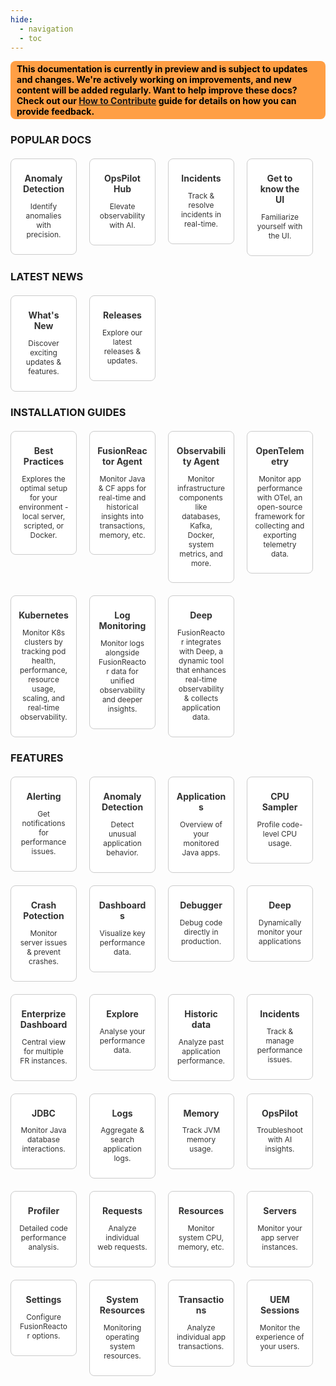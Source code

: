 ```yaml
---
hide:
  - navigation
  - toc
---
```






<style>
.badge {
    display: inline-block;
    padding: 4px 10px;
    border-radius: 8px;
    font-size: 14px;
    font-weight: bold;
    color: black;
}

.badge-purple { background-color:rgb(154, 207, 231); color: #53AFDA; }
.badge-orange { background-color: #ff9f45; }
.badge-light-orange { background-color: #ffcc99; color: #663300; }
</style>

<span class="badge badge-orange">This documentation is currently in preview and is subject to updates and changes. We're actively working on improvements, and new content will be added regularly. Want to help improve these docs? Check out our [How to Contribute](https://intergral.github.io/frdocs/Contribute/how-to-contribute/#contribute-to-the-fr-docs) guide for details on how you can provide feedback.</span>





<!DOCTYPE html>
<html>
<head>
    <title>FusionReactor Journey Steps</title>
    <style>
        .fr-journey-container {
            max-width: 1200px;
            margin: 0 auto;
            padding: 40px 20px;
            font-family: Roboto
        }

        .fr-journey-title {
            text-align: center;
            color: black;
            margin-bottom: 50px;
            font-size: 2.5em;
            font-weight: 800;
        }

        .fr-steps {
            display: flex;
            justify-content: space-between;
            flex-wrap: wrap;
            gap: 30px;
        }

        .fr-step {
            flex: 1;
            min-width: 250px;
            background: white;
            border-radius: 10px;
            border: 2px solid rgba(198, 203, 206, 0.49);
            padding: 25px;
            box-shadow: 0 4px 6px rgba(0, 0, 0, 0.1);
            display: flex;
            flex-direction: column;
            align-items: center;
            text-align: center;
            transition: transform 0.3s ease;
        }

        .fr-step:hover {
            transform: translateY(-5px);
        }

        .fr-step-number {
            width: 40px;
            height: 40px;
            background: #53AFDA;
            color: white;
            border-radius: 50%;
            display: flex;
            align-items: center;
            justify-content: center;
            font-size: 1.2em;
            font-weight: bold;
            margin-bottom: 15px;
        }

        .fr-step-title {
            font-weight: bold;
            margin-bottom: 1.0rem;
            font-size: 1.1rem;
            color: black;
        }

        .fr-step-description {
            font-size: 0.7rem;
            margin-bottom: 1.0rem;
            flex-grow: 1;
            color: #343942; /* Lighter color for description */
        }

        .fr-step-action {
            width: 100%;
        }

        .fr-btn {
            display: inline-block;
            padding: 0.4rem 1rem;
            background-color: white; /* Match the card background */
            color: #343942; /* Light blue text color */
            text-decoration: none;
            border: 2px solid white; /* Light blue border */
            border-radius: 5px;
            font-size: 0.7rem;
            font-weight: bold; /* Makes the text bold */
            transition: background-color 0.3s, color 0.3s;
        }

        .fr-btn:hover {
            background: white;
        }

        @media (max-width: 768px) {
            .fr-steps {
                flex-direction: column;
            }
            
            .fr-step {
                width: 100%;
            }
            
            .fr-journey-title {
                font-size: 2rem;
            }
        }
    </style>
</head>
<body>
    <div class="fr-journey-container">
        <h1 class="fr-journey-title">Start your FusionReactor journey in 4 easy steps!</h1>
        <div class="fr-steps">
            <div class="fr-step">
                <div class="fr-step-number">1</div>
                <div class="fr-step-title"> Create your account</div>
                <div class="fr-step-description">Don't have an account? Signing up is easy and only takes a few minutes.</div>
                <div class="fr-step-action">
                    <a href="https://app.fusionreactor.io/auth/login" class="fr-btn">Sign up here</a>
                </div>
            </div>
            <div class="fr-step">
                <div class="fr-step-number">2</div>
                <div class="fr-step-title">Install FusionReactor</div>
                <div class="fr-step-description">Dive into the UI and configure FusionReactor to monitor your stack.</div>
                <div class="fr-step-action">
                    <a href="/frdocs/Getting-started/install-fr/" class="fr-btn">Install FusionReactor</a>
                </div>
            </div>
            <div class="fr-step">
                <div class="fr-step-number">3</div>
                <div class="fr-step-title">Set up integrations</div>
                <div class="fr-step-description">Monitor key parts of your infrastructure like databases, Docker etc.</div>
                <div class="fr-step-action">
                    <a href="/frdocs/Monitor-your-data/Observability-agent/overview/" class="fr-btn">Install Observability Agent</a>
                </div>
            </div>
            <div class="fr-step">
                <div class="fr-step-number">4</div>
                <div class="fr-step-title">Start your FR journey</div>
                <div class="fr-step-description">Familiarize yourself with our comprehensive monitoring platform.</div>
                <div class="fr-step-action">
                    <a href="/frdocs/Getting-started/intro-to-fr/" class="fr-btn">Learn more about FR</a>
                </div>
            </div>
        </div>
    </div>
</body>
</html>


<style>
.doc-grid-item-link:hover * {
  color: #53AFDA !important; /* Use !important to override inline styles */
}
.doc-grid-item-link:hover div {
  /* Optionally, keep the background color change if you like it */
  background-color: var(--md-color-scheme-hover-bg, #f9f9f9) !important; /* Example fallback */
  color: #fff !important; /* Keep the white text on hover if desired */
  box-shadow: 0 4px 12px rgba(0,0,0,0.15);
  transform: translateY(-4px);
}
.doc-grid-item-link:not(:hover) div {
  /* Revert background and text color on mouseout */
  background-color: var(--card-bg, white);
  color: var(--card-text, #333);
  box-shadow: none;
  transform: none;
}
</style>

<h3 style="margin-bottom: 20px;">POPULAR DOCS</h3>

<div style="display: flex; flex-wrap: wrap; gap: 20px;">

  <a href="/frdocs/Data-insights/Features/Anomaly-Detection/ADoverview/" style="text-decoration: none; color: inherit; width: calc(25% - 20px);" class="doc-grid-item-link">
    <div style="
      border: 1px solid #ccc;
      padding: 12px;
      box-sizing: border-box;
      text-align: center;
      border-radius: 8px;
      transition: all 0.3s ease;
      cursor: pointer;
      background-color: var(--card-bg, white);
      color: var(--card-text, #333);
    ">
      <i class="fas fa-server fa-2x" style="margin-bottom: 10px; color: purple;"></i>
      <h4 style="margin: 10px 0 6px;">Anomaly Detection</h4>
      <p style="font-size: 0.85em;">Identify anomalies with precision.</p>
    </div>
  </a>

  <a href="/frdocs/Data-insights/Features/OpsPilot/OpsPilot-Hub/overview/" style="text-decoration: none; color: inherit; width: calc(25% - 20px);" class="doc-grid-item-link">
    <div style="
      border: 1px solid #ccc;
      padding: 12px;
      box-sizing: border-box;
      text-align: center;
      border-radius: 8px;
      transition: all 0.3s ease;
      cursor: pointer;
      background-color: var(--card-bg, white);
      color: var(--card-text, #333);
    ">
      <i class="fas fa-plug fa-2x" style="margin-bottom: 10px; color: purple;"></i>
      <h4 style="margin: 10px 0 6px;">OpsPilot Hub</h4>
      <p style="font-size: 0.85em;">Elevate observability with AI.</p>
    </div>
  </a>

   <a href="/frdocs/Data-insights/Features/Incidents/incidents/" style="text-decoration: none; color: inherit; width: calc(25% - 20px);" class="doc-grid-item-link">
    <div style="
      border: 1px solid #ccc;
      padding: 12px;
      box-sizing: border-box;
      text-align: center;
      border-radius: 8px;
      transition: all 0.3s ease;
      cursor: pointer;
      background-color: var(--card-bg, white);
      color: var(--card-text, #333);
    ">
      <i class="fas fa-server fa-2x" style="margin-bottom: 10px; color: purple;"></i>
      <h4 style="margin: 10px 0 6px;">Incidents</h4>
      <p style="font-size: 0.85em;">Track & resolve incidents in real-time.</p>
    </div>
  </a>

   <a href="/frdocs/Getting-started/Tutorials/know-the-ui/" style="text-decoration: none; color: inherit; width: calc(25% - 20px);" class="doc-grid-item-link">
    <div style="
      border: 1px solid #ccc;
      padding: 12px;
      box-sizing: border-box;
      text-align: center;
      border-radius: 8px;
      transition: all 0.3s ease;
      cursor: pointer;
      background-color: var(--card-bg, white);
      color: var(--card-text, #333);
    ">
      <i class="fas fa-server fa-2x" style="margin-bottom: 10px; color: purple;"></i>
      <h4 style="margin: 10px 0 6px;">Get to know the UI</h4>
      <p style="font-size: 0.85em;">Familiarize yourself with the UI.</p>
    </div>
  </a>

  </div>

<h3 style="margin-bottom: 20px;">LATEST NEWS</h3>

<div style="display: flex; flex-wrap: wrap; gap: 20px;">

  <a href="/frdocs/Latest-updates/WhatsNew/" style="text-decoration: none; color: inherit; width: calc(25% - 20px);" class="doc-grid-item-link">
    <div style="
      border: 1px solid #ccc;
      padding: 12px;
      box-sizing: border-box;
      text-align: center;
      border-radius: 8px;
      transition: all 0.3s ease;
      cursor: pointer;
      background-color: var(--card-bg, white);
      color: var(--card-text, #333);
    ">
      <i class="fas fa-server fa-2x" style="margin-bottom: 10px; color: purple;"></i>
      <h4 style="margin: 10px 0 6px;">What's New</h4>
      <p style="font-size: 0.85em;">Discover exciting updates & features.</p>
    </div>
  </a>

  <a href="/frdocs/Latest-updates/Releases" style="text-decoration: none; color: inherit; width: calc(25% - 20px);" class="doc-grid-item-link">
    <div style="
      border: 1px solid #ccc;
      padding: 12px;
      box-sizing: border-box;
      text-align: center;
      border-radius: 8px;
      transition: all 0.3s ease;
      cursor: pointer;
      background-color: var(--card-bg, white);
      color: var(--card-text, #333);
    ">
      <i class="fas fa-plug fa-2x" style="margin-bottom: 10px; color: purple;"></i>
      <h4 style="margin: 10px 0 6px;">Releases</h4>
      <p style="font-size: 0.85em;">Explore our latest releases & updates.</p>
    </div>
  </a>

  </div>

<style>
.doc-grid-item-link:hover * {
  color: #53AFDA !important; /* Use !important to override inline styles */
}
.doc-grid-item-link:hover div {
  /* Optionally, keep the background color change if you like it */
  background-color: var(--md-color-scheme-hover-bg, #f9f9f9) !important; /* Example fallback */
  color: #fff !important; /* Keep the white text on hover if desired */
  box-shadow: 0 4px 12px rgba(0,0,0,0.15);
  transform: translateY(-4px);
}
.doc-grid-item-link:not(:hover) div {
  /* Revert background and text color on mouseout */
  background-color: var(--card-bg, white);
  color: var(--card-text, #333);
  box-shadow: none;
  transform: none;
}
</style>

<h3 style="margin-bottom: 20px;">INSTALLATION GUIDES</h3>

<div style="display: flex; flex-wrap: wrap; gap: 20px;">

  <a href="/frdocs/Best-Practices/Installation/installation-overview/" style="text-decoration: none; color: inherit; width: calc(25% - 20px);" class="doc-grid-item-link">
    <div style="
      border: 1px solid #ccc;
      padding: 12px;
      box-sizing: border-box;
      text-align: center;
      border-radius: 8px;
      transition: all 0.3s ease;
      cursor: pointer;
      background-color: var(--card-bg, white);
      color: var(--card-text, #333);
    ">
      <i class="fas fa-server fa-2x" style="margin-bottom: 10px; color: purple;"></i>
      <h4 style="margin: 10px 0 6px;">Best Practices</h4>
      <p style="font-size: 0.85em;">Explores the optimal setup for your environment - local server, scripted, or Docker.</p>
    </div>
  </a>

  <a href="/frdocs/Monitor-your-data/FR-Agent/agent-overview/" style="text-decoration: none; color: inherit; width: calc(25% - 20px);" class="doc-grid-item-link">
    <div style="
      border: 1px solid #ccc;
      padding: 12px;
      box-sizing: border-box;
      text-align: center;
      border-radius: 8px;
      transition: all 0.3s ease;
      cursor: pointer;
      background-color: var(--card-bg, white);
      color: var(--card-text, #333);
    ">
      <i class="fas fa-plug fa-2x" style="margin-bottom: 10px; color: purple;"></i>
      <h4 style="margin: 10px 0 6px;">FusionReactor Agent</h4>
      <p style="font-size: 0.85em;">Monitor Java & CF apps for real-time and historical insights into transactions, memory, etc.</p>
    </div>
  </a>

   <a href="/frdocs/Monitor-your-data/Observability-agent/overview/" style="text-decoration: none; color: inherit; width: calc(25% - 20px);" class="doc-grid-item-link">
    <div style="
      border: 1px solid #ccc;
      padding: 12px;
      box-sizing: border-box;
      text-align: center;
      border-radius: 8px;
      transition: all 0.3s ease;
      cursor: pointer;
      background-color: var(--card-bg, white);
      color: var(--card-text, #333);
    ">
      <i class="fas fa-server fa-2x" style="margin-bottom: 10px; color: purple;"></i>
      <h4 style="margin: 10px 0 6px;">Observability Agent</h4>
      <p style="font-size: 0.85em;">Monitor infrastructure components like databases, Kafka, Docker, system metrics, and more.</p>
    </div>
  </a>

   <a href="/frdocs/Monitor-your-data/OpenTelemetry/getting-started/" style="text-decoration: none; color: inherit; width: calc(25% - 20px);" class="doc-grid-item-link">
    <div style="
      border: 1px solid #ccc;
      padding: 12px;
      box-sizing: border-box;
      text-align: center;
      border-radius: 8px;
      transition: all 0.3s ease;
      cursor: pointer;
      background-color: var(--card-bg, white);
      color: var(--card-text, #333);
    ">
      <i class="fas fa-server fa-2x" style="margin-bottom: 10px; color: purple;"></i>
      <h4 style="margin: 10px 0 6px;">OpenTelemetry</h4>
      <p style="font-size: 0.85em;">Monitor app performance with OTel, an open-source framework for collecting and exporting telemetry data.</p>
    </div>
  </a>

  
  <a href="/frdocs/Monitor-your-data/Kubernetes-monitoring/overview/" style="text-decoration: none; color: inherit; width: calc(25% - 20px);" class="doc-grid-item-link">
    <div style="
      border: 1px solid #ccc;
      padding: 12px;
      box-sizing: border-box;
      text-align: center;
      border-radius: 8px;
      transition: all 0.3s ease;
      cursor: pointer;
      background-color: var(--card-bg, white);
      color: var(--card-text, #333);
    ">
      <i class="fas fa-server fa-2x" style="margin-bottom: 10px; color: purple;"></i>
      <h4 style="margin: 10px 0 6px;">Kubernetes</h4>
      <p style="font-size: 0.85em;">Monitor K8s clusters by tracking pod health, performance, resource usage, scaling, and real-time observability.</p>
    </div>
  </a>

  <a href="/frdocs/Monitor-your-data/Log-monitoring/overview/" style="text-decoration: none; color: inherit; width: calc(25% - 20px);" class="doc-grid-item-link">
    <div style="
      border: 1px solid #ccc;
      padding: 12px;
      box-sizing: border-box;
      text-align: center;
      border-radius: 8px;
      transition: all 0.3s ease;
      cursor: pointer;
      background-color: var(--card-bg, white);
      color: var(--card-text, #333);
    ">
      <i class="fas fa-plug fa-2x" style="margin-bottom: 10px; color: purple;"></i>
      <h4 style="margin: 10px 0 6px;">Log Monitoring</h4>
      <p style="font-size: 0.85em;">Monitor logs alongside FusionReactor data for unified observability and deeper insights.</p>
    </div>
  </a>

   <a href="/frdocs/Monitor-your-data/Deep/overview/" style="text-decoration: none; color: inherit; width: calc(25% - 20px);" class="doc-grid-item-link">
    <div style="
      border: 1px solid #ccc;
      padding: 12px;
      box-sizing: border-box;
      text-align: center;
      border-radius: 8px;
      transition: all 0.3s ease;
      cursor: pointer;
      background-color: var(--card-bg, white);
      color: var(--card-text, #333);
    ">
      <i class="fas fa-server fa-2x" style="margin-bottom: 10px; color: purple;"></i>
      <h4 style="margin: 10px 0 6px;">Deep</h4>
      <p style="font-size: 0.85em;">FusionReactor integrates with Deep, a dynamic tool that enhances real-time observability & collects application data.</p>
    </div>
  </a>

 </div>

<style>
.doc-grid-item-link:hover * {
  color: #53AFDA !important; /* Use !important to override inline styles */
}
.doc-grid-item-link:hover div {
  /* Optionally, keep the background color change if you like it */
  background-color: var(--md-color-scheme-hover-bg, #f9f9f9) !important; /* Example fallback */
  color: #fff !important; /* Keep the white text on hover if desired */
  box-shadow: 0 4px 12px rgba(0,0,0,0.15);
  transform: translateY(-4px);
}
.doc-grid-item-link:not(:hover) div {
  /* Revert background and text color on mouseout */
  background-color: var(--card-bg, white);
  color: var(--card-text, #333);
  box-shadow: none;
  transform: none;
}
</style>

<h3 style="margin-bottom: 20px;">FEATURES</h3>

<div style="display: flex; flex-wrap: wrap; gap: 20px;">

  <a href="/frdocs/Data-insights/Features/alerting/" style="text-decoration: none; color: inherit; width: calc(25% - 20px);" class="doc-grid-item-link">
    <div style="
      border: 1px solid #ccc;
      padding: 12px;
      box-sizing: border-box;
      text-align: center;
      border-radius: 8px;
      transition: all 0.3s ease;
      cursor: pointer;
      background-color: var(--card-bg, white);
      color: var(--card-text, #333);
    ">
      <i class="fas fa-server fa-2x" style="margin-bottom: 10px; color: purple;"></i>
      <h4 style="margin: 10px 0 6px;">Alerting</h4>
      <p style="font-size: 0.85em;">Get notifications for performance issues.</p>
    </div>
  </a>

  <a href="/frdocs/Data-insights/Features/Anomaly-Detection/ADoverview/" style="text-decoration: none; color: inherit; width: calc(25% - 20px);" class="doc-grid-item-link">
    <div style="
      border: 1px solid #ccc;
      padding: 12px;
      box-sizing: border-box;
      text-align: center;
      border-radius: 8px;
      transition: all 0.3s ease;
      cursor: pointer;
      background-color: var(--card-bg, white);
      color: var(--card-text, #333);
    ">
      <i class="fas fa-plug fa-2x" style="margin-bottom: 10px; color: purple;"></i>
      <h4 style="margin: 10px 0 6px;">Anomaly Detection</h4>
      <p style="font-size: 0.85em;">Detect unusual application behavior.</p>
    </div>
  </a>

   <a href="/frdocs/Data-insights/Features/applications/" style="text-decoration: none; color: inherit; width: calc(25% - 20px);" class="doc-grid-item-link">
    <div style="
      border: 1px solid #ccc;
      padding: 12px;
      box-sizing: border-box;
      text-align: center;
      border-radius: 8px;
      transition: all 0.3s ease;
      cursor: pointer;
      background-color: var(--card-bg, white);
      color: var(--card-text, #333);
    ">
      <i class="fas fa-server fa-2x" style="margin-bottom: 10px; color: purple;"></i>
      <h4 style="margin: 10px 0 6px;">Applications</h4>
      <p style="font-size: 0.85em;">Overview of your monitored Java apps.</p>
    </div>
  </a>

   <a href="/frdocs/Data-insights/Features/CPU-Sampler/CPU-Sampler/" style="text-decoration: none; color: inherit; width: calc(25% - 20px);" class="doc-grid-item-link">
    <div style="
      border: 1px solid #ccc;
      padding: 12px;
      box-sizing: border-box;
      text-align: center;
      border-radius: 8px;
      transition: all 0.3s ease;
      cursor: pointer;
      background-color: var(--card-bg, white);
      color: var(--card-text, #333);
    ">
      <i class="fas fa-server fa-2x" style="margin-bottom: 10px; color: purple;"></i>
      <h4 style="margin: 10px 0 6px;">CPU Sampler</h4>
      <p style="font-size: 0.85em;">Profile code-level CPU usage.</p>
    </div>
  </a>

  
  <a href="/frdocs/Data-insights/Features/Crash-protection/Crash-Protection/" style="text-decoration: none; color: inherit; width: calc(25% - 20px);" class="doc-grid-item-link">
    <div style="
      border: 1px solid #ccc;
      padding: 12px;
      box-sizing: border-box;
      text-align: center;
      border-radius: 8px;
      transition: all 0.3s ease;
      cursor: pointer;
      background-color: var(--card-bg, white);
      color: var(--card-text, #333);
    ">
      <i class="fas fa-server fa-2x" style="margin-bottom: 10px; color: purple;"></i>
      <h4 style="margin: 10px 0 6px;">Crash Potection</h4>
      <p style="font-size: 0.85em;">Monitor server issues & prevent crashes.</p>
    </div>
  </a>

  <a href="/frdocs/Data-insights/Features/dashboards/" style="text-decoration: none; color: inherit; width: calc(25% - 20px);" class="doc-grid-item-link">
    <div style="
      border: 1px solid #ccc;
      padding: 12px;
      box-sizing: border-box;
      text-align: center;
      border-radius: 8px;
      transition: all 0.3s ease;
      cursor: pointer;
      background-color: var(--card-bg, white);
      color: var(--card-text, #333);
    ">
      <i class="fas fa-plug fa-2x" style="margin-bottom: 10px; color: purple;"></i>
      <h4 style="margin: 10px 0 6px;">Dashboards</h4>
      <p style="font-size: 0.85em;">Visualize key performance data.</p>
    </div>
  </a>

   <a href="/frdocs/Data-insights/Features/Debugger/Overview/" style="text-decoration: none; color: inherit; width: calc(25% - 20px);" class="doc-grid-item-link">
    <div style="
      border: 1px solid #ccc;
      padding: 12px;
      box-sizing: border-box;
      text-align: center;
      border-radius: 8px;
      transition: all 0.3s ease;
      cursor: pointer;
      background-color: var(--card-bg, white);
      color: var(--card-text, #333);
    ">
      <i class="fas fa-server fa-2x" style="margin-bottom: 10px; color: purple;"></i>
      <h4 style="margin: 10px 0 6px;">Debugger</h4>
      <p style="font-size: 0.85em;">Debug code directly in production.</p>
    </div>
  </a>

  <a href="/frdocs/Monitor-your-data/Deep/overview/" style="text-decoration: none; color: inherit; width: calc(25% - 20px);" class="doc-grid-item-link">
    <div style="
      border: 1px solid #ccc;
      padding: 12px;
      box-sizing: border-box;
      text-align: center;
      border-radius: 8px;
      transition: all 0.3s ease;
      cursor: pointer;
      background-color: var(--card-bg, white);
      color: var(--card-text, #333);
    ">
      <i class="fas fa-server fa-2x" style="margin-bottom: 10px; color: purple;"></i>
      <h4 style="margin: 10px 0 6px;">Deep</h4>
      <p style="font-size: 0.85em;">Dynamically monitor your applications</p>
    </div>
  </a>

   <a href="/frdocs/Data-insights/Features/Enterprise-Dashboard/Enterprise-Dashboard/" style="text-decoration: none; color: inherit; width: calc(25% - 20px);" class="doc-grid-item-link">
     <div style="
        border: 1px solid #ccc;
        padding: 12px;
        box-sizing: border-box;
        text-align: center;
        border-radius: 8px;
        transition: all 0.3s ease;
        cursor: pointer;
        background-color: var(--card-bg, white);
        color: var(--card-text, #333);
        ">
        <i class="fas fa-server fa-2x" style="margin-bottom: 10px; color: purple;"></i>
        <h4 style="margin: 10px 0 6px;">Enterprize Dashboard</h4>
        <p style="font-size: 0.85em;">Central view for multiple FR instances.</p>
        </div>
  </a>

  <a href="/frdocs/Data-insights/Features/explore/" style="text-decoration: none; color: inherit; width: calc(25% - 20px);" class="doc-grid-item-link">
    <div style="
      border: 1px solid #ccc;
      padding: 12px;
      box-sizing: border-box;
      text-align: center;
      border-radius: 8px;
      transition: all 0.3s ease;
      cursor: pointer;
      background-color: var(--card-bg, white);
      color: var(--card-text, #333);
    ">
      <i class="fas fa-plug fa-2x" style="margin-bottom: 10px; color: purple;"></i>
      <h4 style="margin: 10px 0 6px;">Explore</h4>
      <p style="font-size: 0.85em;"> Analyse your performance data.</p>
    </div>
  </a>

   <a href="/frdocs/Data-insights/Features/timepicker/" style="text-decoration: none; color: inherit; width: calc(25% - 20px);" class="doc-grid-item-link">
    <div style="
      border: 1px solid #ccc;
      padding: 12px;
      box-sizing: border-box;
      text-align: center;
      border-radius: 8px;
      transition: all 0.3s ease;
      cursor: pointer;
      background-color: var(--card-bg, white);
      color: var(--card-text, #333);
    ">
      <i class="fas fa-server fa-2x" style="margin-bottom: 10px; color: purple;"></i>
      <h4 style="margin: 10px 0 6px;">Historic data</h4>
      <p style="font-size: 0.85em;">Analyze past application performance.</p>
    </div>
  </a>

   <a href="/frdocs/Data-insights/Features/Incidents/incidents/" style="text-decoration: none; color: inherit; width: calc(25% - 20px);" class="doc-grid-item-link">
    <div style="
      border: 1px solid #ccc;
      padding: 12px;
      box-sizing: border-box;
      text-align: center;
      border-radius: 8px;
      transition: all 0.3s ease;
      cursor: pointer;
      background-color: var(--card-bg, white);
      color: var(--card-text, #333);
    ">
      <i class="fas fa-server fa-2x" style="margin-bottom: 10px; color: purple;"></i>
      <h4 style="margin: 10px 0 6px;">Incidents</h4>
      <p style="font-size: 0.85em;">Track & manage performance issues.</p>
    </div>
  </a>

  
  <a href="/frdocs/Data-insights/Features/JDBC/Databases/" style="text-decoration: none; color: inherit; width: calc(25% - 20px);" class="doc-grid-item-link">
    <div style="
      border: 1px solid #ccc;
      padding: 12px;
      box-sizing: border-box;
      text-align: center;
      border-radius: 8px;
      transition: all 0.3s ease;
      cursor: pointer;
      background-color: var(--card-bg, white);
      color: var(--card-text, #333);
    ">
      <i class="fas fa-server fa-2x" style="margin-bottom: 10px; color: purple;"></i>
      <h4 style="margin: 10px 0 6px;">JDBC</h4>
      <p style="font-size: 0.85em;">Monitor Java database interactions.</p>
    </div>
  </a>

  <a href="/frdocs/Data-insights/Features/Logs/Logs/" style="text-decoration: none; color: inherit; width: calc(25% - 20px);" class="doc-grid-item-link">
    <div style="
      border: 1px solid #ccc;
      padding: 12px;
      box-sizing: border-box;
      text-align: center;
      border-radius: 8px;
      transition: all 0.3s ease;
      cursor: pointer;
      background-color: var(--card-bg, white);
      color: var(--card-text, #333);
    ">
      <i class="fas fa-plug fa-2x" style="margin-bottom: 10px; color: purple;"></i>
      <h4 style="margin: 10px 0 6px;">Logs</h4>
      <p style="font-size: 0.85em;">Aggregate & search application logs.</p>
    </div>
  </a>

   <a href="/frdocs/Data-insights/Features/Memory/Overview/" style="text-decoration: none; color: inherit; width: calc(25% - 20px);" class="doc-grid-item-link">
    <div style="
      border: 1px solid #ccc;
      padding: 12px;
      box-sizing: border-box;
      text-align: center;
      border-radius: 8px;
      transition: all 0.3s ease;
      cursor: pointer;
      background-color: var(--card-bg, white);
      color: var(--card-text, #333);
    ">
      <i class="fas fa-server fa-2x" style="margin-bottom: 10px; color: purple;"></i>
      <h4 style="margin: 10px 0 6px;">Memory</h4>
      <p style="font-size: 0.85em;">Track JVM memory usage.</p>
    </div>
  </a>

  <a href="/frdocs/Data-insights/Features/OpsPilot/AIoverview/" style="text-decoration: none; color: inherit; width: calc(25% - 20px);" class="doc-grid-item-link">
    <div style="
      border: 1px solid #ccc;
      padding: 12px;
      box-sizing: border-box;
      text-align: center;
      border-radius: 8px;
      transition: all 0.3s ease;
      cursor: pointer;
      background-color: var(--card-bg, white);
      color: var(--card-text, #333);
    ">
      <i class="fas fa-server fa-2x" style="margin-bottom: 10px; color: purple;"></i>
      <h4 style="margin: 10px 0 6px;">OpsPilot</h4>
      <p style="font-size: 0.85em;">Troubleshoot with AI insights.</p>
    </div>
  </a>

  <a href="/frdocs/Data-insights/Features/Profiler/Profiler/" style="text-decoration: none; color: inherit; width: calc(25% - 20px);" class="doc-grid-item-link">
    <div style="
      border: 1px solid #ccc;
      padding: 12px;
      box-sizing: border-box;
      text-align: center;
      border-radius: 8px;
      transition: all 0.3s ease;
      cursor: pointer;
      background-color: var(--card-bg, white);
      color: var(--card-text, #333);
    ">
      <i class="fas fa-plug fa-2x" style="margin-bottom: 10px; color: purple;"></i>
      <h4 style="margin: 10px 0 6px;">Profiler</h4>
      <p style="font-size: 0.85em;">Detailed code performance analysis.</p>
    </div>
  </a>

   <a href="/frdocs/Data-insights/Features/Requests/Applications/" style="text-decoration: none; color: inherit; width: calc(25% - 20px);" class="doc-grid-item-link">
    <div style="
      border: 1px solid #ccc;
      padding: 12px;
      box-sizing: border-box;
      text-align: center;
      border-radius: 8px;
      transition: all 0.3s ease;
      cursor: pointer;
      background-color: var(--card-bg, white);
      color: var(--card-text, #333);
    ">
      <i class="fas fa-server fa-2x" style="margin-bottom: 10px; color: purple;"></i>
      <h4 style="margin: 10px 0 6px;">Requests</h4>
      <p style="font-size: 0.85em;">Analyze individual web requests.</p>
    </div>
  </a>

   <a href="/frdocs/Data-insights/Features/Resources/Buffer-Pool/" style="text-decoration: none; color: inherit; width: calc(25% - 20px);" class="doc-grid-item-link">
    <div style="
      border: 1px solid #ccc;
      padding: 12px;
      box-sizing: border-box;
      text-align: center;
      border-radius: 8px;
      transition: all 0.3s ease;
      cursor: pointer;
      background-color: var(--card-bg, white);
      color: var(--card-text, #333);
    ">
      <i class="fas fa-server fa-2x" style="margin-bottom: 10px; color: purple;"></i>
      <h4 style="margin: 10px 0 6px;">Resources</h4>
      <p style="font-size: 0.85em;">Monitor system CPU, memory, etc.</p>
    </div>
  </a>

  
  <a href="/frdocs/Data-insights/Features/servers/" style="text-decoration: none; color: inherit; width: calc(25% - 20px);" class="doc-grid-item-link">
    <div style="
      border: 1px solid #ccc;
      padding: 12px;
      box-sizing: border-box;
      text-align: center;
      border-radius: 8px;
      transition: all 0.3s ease;
      cursor: pointer;
      background-color: var(--card-bg, white);
      color: var(--card-text, #333);
    ">
      <i class="fas fa-server fa-2x" style="margin-bottom: 10px; color: purple;"></i>
      <h4 style="margin: 10px 0 6px;">Servers</h4>
      <p style="font-size: 0.85em;">Monitor your app server instances.</p>
    </div>
  </a>

  <a href="/frdocs/Data-insights/Features/Settings/CPU-Sampler/" style="text-decoration: none; color: inherit; width: calc(25% - 20px);" class="doc-grid-item-link">
    <div style="
      border: 1px solid #ccc;
      padding: 12px;
      box-sizing: border-box;
      text-align: center;
      border-radius: 8px;
      transition: all 0.3s ease;
      cursor: pointer;
      background-color: var(--card-bg, white);
      color: var(--card-text, #333);
    ">
      <i class="fas fa-plug fa-2x" style="margin-bottom: 10px; color: purple;"></i>
      <h4 style="margin: 10px 0 6px;">Settings</h4>
      <p style="font-size: 0.85em;">Configure FusionReactor options.</p>
    </div>
  </a>

   <a href="/frdocs/Data-insights/Features/System-Resources/CPU/" style="text-decoration: none; color: inherit; width: calc(25% - 20px);" class="doc-grid-item-link">
    <div style="
      border: 1px solid #ccc;
      padding: 12px;
      box-sizing: border-box;
      text-align: center;
      border-radius: 8px;
      transition: all 0.3s ease;
      cursor: pointer;
      background-color: var(--card-bg, white);
      color: var(--card-text, #333);
    ">
      <i class="fas fa-server fa-2x" style="margin-bottom: 10px; color: purple;"></i>
      <h4 style="margin: 10px 0 6px;">System Resources</h4>
      <p style="font-size: 0.85em;">Monitoring operating system resources.</p>
    </div>
  </a>

   <a href="/frdocs/Data-insights/Features/Transactions/Activity/" style="text-decoration: none; color: inherit; width: calc(25% - 20px);" class="doc-grid-item-link">
     <div style="
        border: 1px solid #ccc;
        padding: 12px;
        box-sizing: border-box;
        text-align: center;
        border-radius: 8px;
        transition: all 0.3s ease;
        cursor: pointer;
        background-color: var(--card-bg, white);
        color: var(--card-text, #333);
        ">
        <i class="fas fa-server fa-2x" style="margin-bottom: 10px; color: purple;"></i>
        <h4 style="margin: 10px 0 6px;">Transactions</h4>
        <p style="font-size: 0.85em;">Analyze individual app transactions.</p>
        </div>
  </a>

  <a href="/frdocs/Data-insights/Features/UEM/Sessions/" style="text-decoration: none; color: inherit; width: calc(25% - 20px);" class="doc-grid-item-link">
    <div style="
      border: 1px solid #ccc;
      padding: 12px;
      box-sizing: border-box;
      text-align: center;
      border-radius: 8px;
      transition: all 0.3s ease;
      cursor: pointer;
      background-color: var(--card-bg, white);
      color: var(--card-text, #333);
    ">
      <i class="fas fa-plug fa-2x" style="margin-bottom: 10px; color: purple;"></i>
      <h4 style="margin: 10px 0 6px;">UEM Sessions</h4>
      <p style="font-size: 0.85em;">Monitor the experience of your users.</p>
    </div>
  </a>

  </div>



